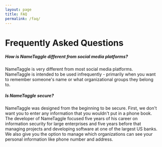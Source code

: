 ```yaml
---
layout: page
title: FAQ
permalink: /faq/
---
```


<h1 class="perm-marker">Frequently Asked Questions</h1>

##### How is NameTaggle different from social media platforms?
NameTaggle is very different from most social media platforms.  NameTaggle is intended to be used infrequently - primarily when you want to remember someone's name or what organizational groups they belong to.

##### Is NameTaggle secure?
NameTaggle was designed from the beginning to be secure.  First, we don't want you to enter any information that you wouldn't put in a phone book.  The developer of NameTaggle focused five years of his career on information security for large enterprises and five years before that managing projects and developing software at one of the largest US banks.  We also give you the option to manage which organizations can see your personal information like phone number and address.

